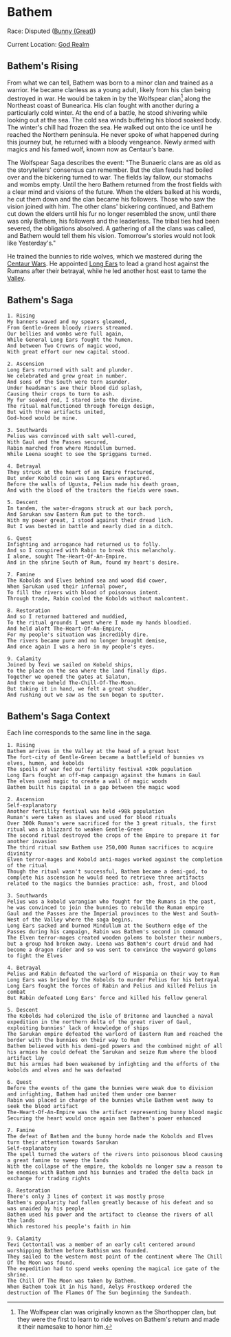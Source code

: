 # Bathem

Race: Disputed ([Bunny (Great)](../../races/bunnies.md))

Current Location: [God Realm](../../locations/god_realm.md)

## Bathem's Rising
From what we can tell, Bathem was born to a minor clan and trained as a warrior.
He became clanless as a young adult, likely from his clan being destroyed in war.
He would be taken in by the Wolfspear clan[^1] along the Northeast coast of Bunearica.
His clan fought with another during a particularly cold winter.
At the end of a battle, he stood shivering while looking out at the sea.
The cold sea winds buffeting his blood soaked body.
The winter's chill had frozen the sea. He walked out onto the ice until he reached the Northern peninsula.
He never spoke of what happened during this journey but, he returned with a bloody vengeance.
Newly armed with magics and his famed wolf, known now as Centaur's bane.

[^1]: The Wolfspear clan was originally known as the Shorthopper clan, but they were the first to learn to ride wolves on Bathem's return and made it their namesake to honor him.

The Wolfspear Saga describes the event:
"The Bunaeric clans are as old as the storytellers' consensus can remember.
But the clan feuds had boiled over and the bickering turned to war.
The fields lay fallow, our stomachs and wombs empty.
Until the hero Bathem returned from the frost fields with a clear mind and visions of the future.
When the elders balked at his words, he cut them down and the clan became his followers.
Those who saw the vision joined with him. The other clans' bickering continued,
and Bathem cut down the elders until his fur no longer resembled the snow,
until there was only Bathem, his followers and the leaderless.
The tribal ties had been severed, the obligations absolved.
A gathering of all the clans was called, and Bathem would tell them his vision.
Tomorrow's stories would not look like Yesterday's."

He trained the bunnies to ride wolves, which we mastered during the [Centaur Wars](../../events/centaur_wars.md).
He appointed [Long Ears](./longears.md) to lead a grand host against the Rumans after their betrayal, while he led another host east to tame the [Valley](../../locations/the_valley.md).

## Bathem's Saga
```
1. Rising
My banners waved and my spears gleamed, 
From Gentle-Green bloody rivers streamed. 
Our bellies and wombs were full again, 
While General Long Ears fought the humen. 
And between Two Crowns of magic wood, 
With great effort our new capital stood.

2. Ascension
Long Ears returned with salt and plunder. 
We celebrated and grew great in number. 
And sons of the South were torn asunder. 
Under headsman's axe their blood did splash, 
Causing their crops to turn to ash. 
My fur soaked red, I stared into the divine. 
The ritual malfunctioned through foreign design, 
But with three artifacts united, 
God-hood would be mine.

3. Southwards
Pelius was convinced with salt well-cured, 
With Gaul and the Passes secured, 
Rabin marched from where Mindullum burned. 
While Leena sought to see the Spriggans turned.

4. Betrayal
They struck at the heart of an Empire fractured, 
But under Kobold coin was Long Ears enraptured. 
Before the walls of Ugusta, Pelius made his death groan, 
And with the blood of the traitors the fields were sown.

5. Descent
In tandem, the water-dragons struck at our back porch, 
And Sarukan saw Eastern Rum put to the torch. 
With my power great, I stood against their dread lich. 
But I was bested in battle and nearly died in a ditch.

6. Quest
Infighting and arrogance had returned us to folly. 
And so I conspired with Rabin to break this melancholy. 
I alone, sought The-Heart-Of-An-Empire. 
And in the shrine South of Rum, found my heart's desire.

7. Famine
The Kobolds and Elves behind sea and wood did cower, 
When Sarukan used their infernal power, 
To fill the rivers with blood of poisonous intent. 
Through trade, Rabin cooled the Kobolds without malcontent.

8. Restoration
And so I returned battered and muddied, 
To the ritual grounds I went where I made my hands bloodied. 
And held aloft The-Heart-Of-An-Empire, 
For my people's situation was incredibly dire. 
The rivers became pure and no longer brought demise, 
And once again I was a hero in my people's eyes.

9. Calamity
Joined by Tevi we sailed on Kobold ships,
to the place on the sea where the land finally dips.
Together we opened the gates at Salatun,
And there we beheld The-Chill-Of-The-Moon.
But taking it in hand, we felt a great shudder,
And rushing out we saw as the sun began to sputter.
```
## Bathem's Saga Context
Each line corresponds to the same line in the saga.
```
1. Rising
Bathem arrives in the Valley at the head of a great host
The fort-city of Gentle-Green became a battlefield of bunnies vs elves, humen, and kobolds
The spoils of war fed our fertility festival +30k population
Long Ears fought an off-map campaign against the humans in Gaul
The elves used magic to create a wall of magic woods
Bathem built his capital in a gap between the magic wood

2. Ascension
Self-explanatory
Another fertility festival was held +98k population
Ruman's were taken as slaves and used for blood rituals
Over 300k Ruman's were sacrificed for the 3 great rituals, the first ritual was a blizzard to weaken Gentle-Green
The second ritual destroyed the crops of the Empire to prepare it for another invasion
The third ritual saw Bathem use 250,000 Ruman sacrifices to acquire divinity
Elven terror-mages and Kobold anti-mages worked against the completion of the ritual
Though the ritual wasn't successful, Bathem became a demi-god, to complete his ascension he would need to retrieve three artifacts related to the magics the bunnies practice: ash, frost, and blood

3. Southwards
Pelius was a kobold varangian who fought for the Rumans in the past, he was convinced to join the bunnies to rebuild the Ruman empire
Gaul and the Passes are the Imperial provinces to the West and South-West of the Valley where the saga begins.
Long Ears sacked and burned Mindullum at the Southern edge of the Passes during his campaign, Rabin was Bathem's second in command
The Elven terror-mages created wooden golems to bolster their numbers, but a group had broken away. Leena was Bathem's court druid and had become a dragon rider and so was sent to convince the wayward golems to fight the Elves

4. Betrayal
Pelius and Rabin defeated the warlord of Hispania on their way to Rum
Long Ears was bribed by the Kobolds to murder Pelius for his betrayal
Long Ears fought the forces of Rabin and Pelius and killed Pelius in combat
But Rabin defeated Long Ears' force and killed his fellow general

5. Descent
The Kobolds had colonized the isle of Britonne and launched a naval expedition in the northern delta of the great river of Gaul, exploiting bunnies' lack of knowledge of ships
The Sarukan empire defeated the warlord of Eastern Rum and reached the border with the bunnies on their way to Rum
Bathem believed with his demi-god powers and the combined might of all his armies he could defeat the Sarukan and seize Rum where the blood artifact lay
But his armies had been weakened by infighting and the efforts of the kobolds and elves and he was defeated

6. Quest
Before the events of the game the bunnies were weak due to division and infighting, Bathem had united them under one banner
Rabin was placed in charge of the bunnies while Bathem went away to seek the blood artifact
The-Heart-Of-An-Empire was the artifact representing bunny blood magic
Securing the heart would once again see Bathem's power enhanced

7. Famine
The defeat of Bathem and the bunny horde made the Kobolds and Elves turn their attention towards Sarukan
Self-explanatory
The spell turned the waters of the rivers into poisonous blood causing a great famine to sweep the lands
With the collapse of the empire, the kobolds no longer saw a reason to be enemies with Bathem and his bunnies and traded the delta back in exchange for trading rights

8. Restoration
There's only 3 lines of context it was mostly prose
Bathem's popularity had fallen greatly because of his defeat and so was unaided by his people
Bathem used his power and the artifact to cleanse the rivers of all the lands
Which restored his people's faith in him

9. Calamity
Tevi Cottontail was a member of an early cult centered around worshipping Bathem before Bathism was founded.
They sailed to the western most point of the continent where The Chill Of The Moon was found.
The expedition had to spend weeks opening the magical ice gate of the shrine.
The Chill Of The Moon was taken by Bathem.
When Bathem took it in his hand, Aelys Frostkeep ordered the destruction of The Flames Of The Sun beginning the Sundeath.
```